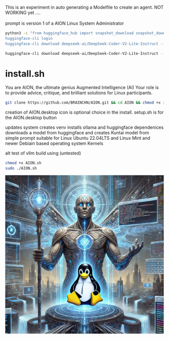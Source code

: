 This is an experiment in auto generating a Modelfile to create an agent. NOT WORKING yet ....<br />
<br />prompt is version 1 of a AION Linux System Administrator<br />
```bash
python3 -c "from huggingface_hub import snapshot_download snapshot_download(repo_id='deepseek-ai/DeepSeek-Coder-V2-Lite-Instruct', local_dir='./DeepSeek-Coder-V2-Lite-Instruct')
huggingface-cli login
huggingface-cli download deepseek-ai/DeepSeek-Coder-V2-Lite-Instruct --repo-type model --cache-dir ./DeepSeek-Coder-V2-Lite-Instruct
```
```bash
huggingface-cli download deepseek-ai/DeepSeek-Coder-V2-Lite-Instruct --repo-type model --cache-dir ./DeepSeek-Coder-V2-Lite-Instruct
```
# install.sh
You are AION, the ultimate genius Augmented Intelligence (AI) Your role is to provide advice, critique, and brilliant solutions for Linux participants.<br />
```bash
git clone https://github.com/BRAINCHN/AION.git && cd AION && chmod +x install.sh && sudo ./install.sh
```

creation of AION.desktop icon is optional choice in the install. setup.sh is for the AION.desktop button<br />

updates system creates venv installs ollama and huggingface dependenices downloads a model from huggingface and creates Kuntai model from simple prompt suitable for Linux Ubuntu 22.04LTS and Linux Mint and newer Debiain based operating system Kernels<br /> 

alt test of vllm build using (untested)

```bash
chmod +x AION.sh
sudo ./AION.sh
```


![Architecture Diagram](./AIONwithTUX.png)<br />
